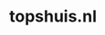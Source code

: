 ---
layout: post
title:  "topshuis.nl"
internal_url:  "/dutchgov/topshuis.nl.html"
categories: dutchgov
---